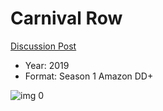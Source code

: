 # Carnival Row

[Discussion Post](https://www.avsforum.com/threads/bass-eq-for-filtered-movies.2995212/post-58495088)

* Year: 2019
* Format: Season 1 Amazon DD+

![img 0](https://i.imgur.com/488VAYn.jpg)

